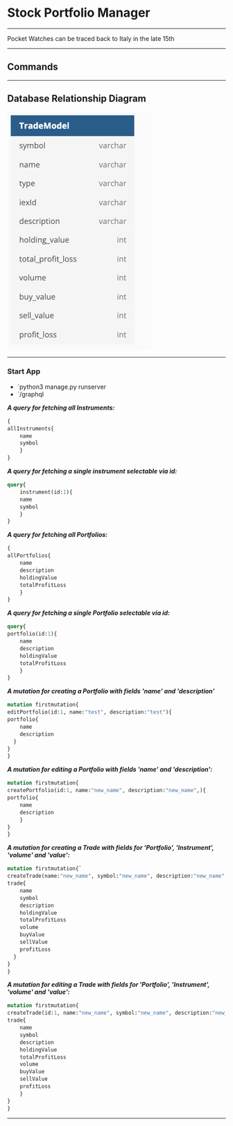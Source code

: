 # Stock Portfolio Manager

---

Pocket Watches can be traced back to Italy in the late 15th

---

## Commands

---

## Database Relationship Diagram

![Database Relationship Diagram](/documentation/database_relationship_diagram.png/)

---

### Start App

- `python3 manage.py runserver
- `/graphql

***A query for fetching all Instruments:***

```graphql
{
allInstruments{
    name
    symbol
    }
}
```

***A query for fetching a single instrument selectable via id:***

```graphql
query{
    instrument(id:1){
    name
    symbol
    }
}
```

***A query for fetching all Portfolios:***

```graphql
{
allPortfolios{
    name
    description
    holdingValue
    totalProfitLoss
    }
}
```

***A query for fetching a single Portfolio selectable via id:***

```graphql
query{
portfolio(id:1){
    name
    description
    holdingValue
    totalProfitLoss
    }
}
```

***A mutation for creating a Portfolio with fields 'name' and 'description'***

```graphql
mutation firstmutation{
editPortfolio(id:1, name:"test", description:"test"){
portfolio{
    name
    description
  }
}
}
```

***A mutation for editing a Portfolio with fields 'name' and 'description':***

```graphql
mutation firstmutation{
createPortfolio(id:1, name:"new_name", description:"new_name",){
portfolio{
    name
    description
    }
}
}
```

***A mutation for creating a Trade with fields for 'Portfolio', 'Instrument', 'volume' and 'value':***

```graphql
mutation firstmutation{`
createTrade(name:"new_name", symbol:"new_name", description:"new_name", holdingValue:"0", totalProfitLoss:"0", volume:"0", buyValue:"0", sellValue:"0", profitLoss:"0"){
trade{
    name
    symbol
    description
    holdingValue
    totalProfitLoss
    volume
    buyValue
    sellValue
    profitLoss
  }
}
}
```

***A mutation for editing a Trade with fields for 'Portfolio', 'Instrument', 'volume' and 'value':***

```graphql
mutation firstmutation{
createTrade(id:1, name:"new_name", symbol:"new_name", description:"new_name", holdingValue:"0", totalProfitLoss:"0", volume:"0", buyValue:"0", sellValue:"0", profitLoss:"0"){
trade{
    name
    symbol
    description
    holdingValue
    totalProfitLoss
    volume
    buyValue
    sellValue
    profitLoss
    }
}
}
```

---
